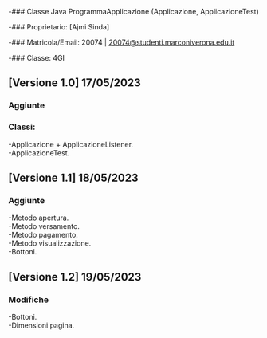 -### Classe Java ProgrammaApplicazione (Applicazione, ApplicazioneTest)

-### Proprietario:
  [Ajmi Sinda]

-### Matricola/Email:
  20074 | 20074@studenti.marconiverona.edu.it

-### Classe:
  4GI

## [Versione 1.0] 17/05/2023

### Aggiunte

### Classi:
-Applicazione + ApplicazioneListener. <br>
-ApplicazioneTest.

## [Versione 1.1] 18/05/2023
### Aggiunte

-Metodo apertura. <br>
-Metodo versamento. <br>
-Metodo pagamento. <br>
-Metodo visualizzazione. <br>
-Bottoni.

## [Versione 1.2] 19/05/2023
### Modifiche
-Bottoni. <br>
-Dimensioni pagina.

